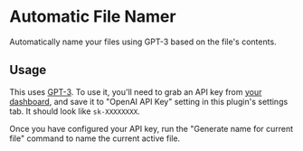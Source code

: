 # Automatic File Namer

Automatically name your files using GPT-3 based on the file's contents.

## Usage

This uses [GPT-3](https://beta.openai.com/). To use it, you'll need to grab an API key from [your dashboard](https://beta.openai.com/), and save it to "OpenAI API Key" setting in this plugin's settings tab. It should look like `sk-XXXXXXXX`.

Once you have configured your API key, run the "Generate name for current file" command to name the current active file.
